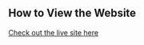 ## How to View the Website
[Check out the live site here](https://jhherre3.github.io/jhherre3.github.io)
